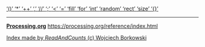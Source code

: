 [ ‘()’ ](https://processing.org/reference/parentheses.html)	[ ‘*’ ](https://processing.org/reference/multiply.html)	[ ‘++’ ](https://processing.org/reference/increment.html)	[ ‘,’ ](https://processing.org/reference/comma.html)	[ ‘//’ ](https://processing.org/reference/comment.html)	[ ‘;’ ](https://processing.org/reference/semicolon.html)	[ ‘<’ ](https://processing.org/reference/lessthan.html)	[ ‘=’ ](https://processing.org/reference/assign.html)	[ ‘fill’ ](https://processing.org/reference/fill_.html)	[ ‘for’ ](https://processing.org/reference/for.html)	[ ‘int’ ](https://processing.org/reference/int.html)	[ ‘random’ ](https://processing.org/reference/random_.html)	[ ‘rect’ ](https://processing.org/reference/rect_.html)	[ ‘size’ ](https://processing.org/reference/size_.html)	[ ‘{}’ ](https://processing.org/reference/curlybraces.html)	


----
[__Processing.org__](http://Processing.org/) <https://processing.org/reference/index.html>


[Index made by _ReadAndCounts_ (c) Wojciech Borkowski](https://github.com/borkowsk/bookProcessingEN/tree/main/33_extensions/readandcounts)

